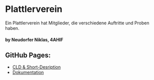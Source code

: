 # Plattlerverein

Ein Plattlerverein hat Mitglieder, die verschiedene Auftritte und Proben haben.

#### by Neudorfer Niklas, 4AHIF

## GitHub Pages: 
* [CLD & Short-Desription](https://2122-4ahif-nvs.github.io/01-microproject-christophhandel)
* [Dokumentation](https://github.com/2122-4ahif-nvs/01-microproject-christophhandel/blob/main/asciidocs/validation.adoc)
